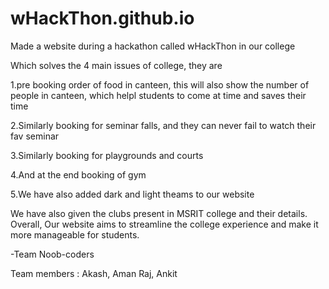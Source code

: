 # wHackThon.github.io
Made a website during a hackathon called wHackThon in our college 

Which solves the 4 main issues of college, they are

1.pre booking order of food in canteen, this will also show the number of people in canteen, which helpl students to come at time and saves their time

2.Similarly booking for seminar falls, and they can never fail to watch their fav seminar

3.Similarly booking for playgrounds and courts

4.And at the end booking of gym

5.We have also added dark and light theams to our website

We have also given the clubs present in MSRIT college and their details. Overall, Our website aims to streamline the college experience and make it more manageable for students.

-Team Noob-coders

Team members : Akash, Aman Raj, Ankit
